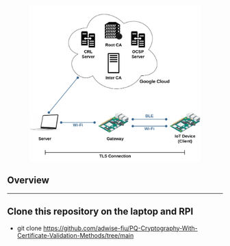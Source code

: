 <div align="center">
	<img src="Pictures/Approach.png" alt="Approach" width="400" height="auto">
</div>


## Overview
----
Clone this repository on the laptop and RPI
----
- git clone https://github.com/adwise-fiu/PQ-Cryptography-With-Certificate-Validation-Methods/tree/main
